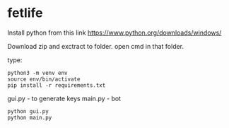 # fetlife

Install python from this link
https://www.python.org/downloads/windows/

Download zip and exctract to folder.
open cmd in that folder.

type:

```
python3 -m venv env
source env/bin/activate
pip install -r requirements.txt
````

gui.py - to generate keys
main.py - bot

```
python gui.py
python main.py
```
